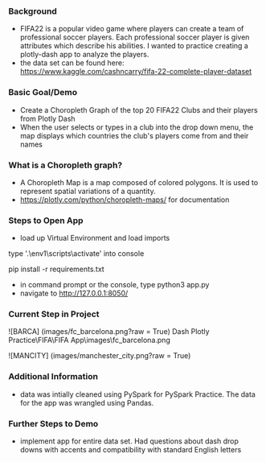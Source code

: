 ### Background
- FIFA22 is a popular video game where players can create a team of professional soccer players. Each professional soccer player 
is given attributes which describe his abilities. I wanted to practice creating a plotly-dash app to analyze the players.
- the data set can be found here: https://www.kaggle.com/cashncarry/fifa-22-complete-player-dataset


### Basic Goal/Demo
- Create a Choropleth Graph of the top 20 FIFA22 Clubs and their players from Plotly Dash
- When the user selects or types in a club into the drop down menu, the map displays which countries the club's players come from
  and their names


### What is a Choropleth graph?
- A Choropleth Map is a map composed of colored polygons. It is used to represent spatial variations of a quantity. 
- https://plotly.com/python/choropleth-maps/ for documentation


### Steps to Open App
- load up Virtual Environment and load imports

type '.\env1\scripts\activate' into console

pip install -r requirements.txt

- in command prompt or the console, type python3 app.py
- navigate to http://127.0.0.1:8050/


### Current Step in Project
![BARCA] (images/fc_barcelona.png?raw = True)
Dash Plotly Practice\FIFA\FIFA App\images\fc_barcelona.png

![MANCITY] (images/manchester_city.png?raw = True)



### Additional Information
- data was intially cleaned using PySpark for PySpark Practice. The data for the app was wrangled using Pandas.


### Further Steps to Demo
- implement app for entire data set. Had questions about dash drop downs with accents and compatibility with standard English letters